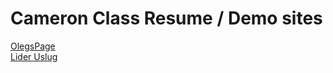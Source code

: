 # Cameron Class Resume / Demo sites

<a href="https://cameronclass.github.io/demo/OlegsPage/" target="_blank">OlegsPage</a>
<br>
<a href="https://cameronclass.github.io/demo/LiderUslug/" target="_blank">Lider Uslug</a>
